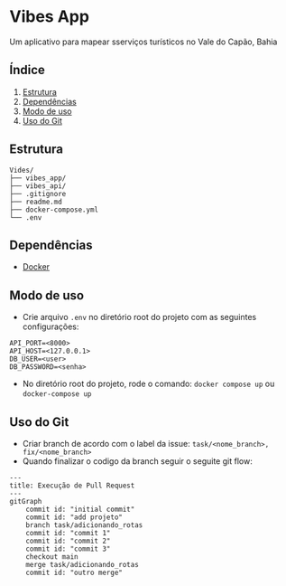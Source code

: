 # Vibes App

Um aplicativo para mapear sserviços turísticos no Vale do Capão, Bahia

## Índice

1. [Estrutura](#estrutura)
2. [Dependências](#dependências)
3. [Modo de uso](#modo-de-uso)
4. [Uso do Git](#modo-de-uso-do-git)

## Estrutura

```text
Vides/
├── vibes_app/
├── vibes_api/
├── .gitignore
├── readme.md
├── docker-compose.yml
└── .env
```

## Dependências

- [Docker](https://www.docker.com/)

## Modo de uso

- Crie arquivo `.env` no diretório root do projeto com as seguintes configurações:

```text
API_PORT=<8000>
API_HOST=<127.0.0.1>
DB_USER=<user>
DB_PASSWORD=<senha>
```

- No diretório root do projeto, rode o comando: `docker compose up` ou `docker-compose up` 


## Uso do Git

- Criar branch de acordo com o label da issue: `task/<nome_branch>, fix/<nome_branch>`
- Quando finalizar o codigo da branch seguir o seguite git flow:

```mermaid
---
title: Execução de Pull Request
---
gitGraph
    commit id: "initial commit"
    commit id: "add projeto"
    branch task/adicionando_rotas
    commit id: "commit 1"
    commit id: "commit 2"
    commit id: "commit 3"
    checkout main
    merge task/adicionando_rotas
    commit id: "outro merge"
```

